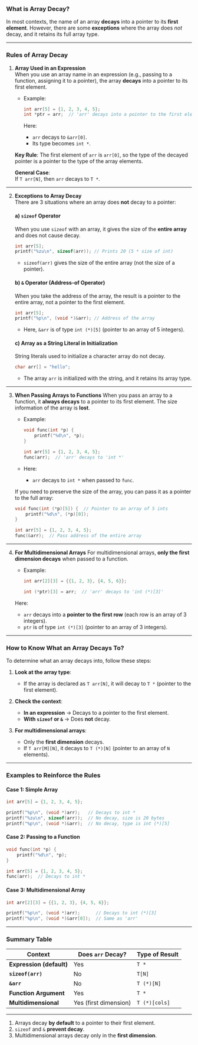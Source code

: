 ### **What is Array Decay?**
In most contexts, the name of an array **decays** into a pointer to its **first element**. 
However, there are some **exceptions** where the array does *not* decay, and it retains its full array type.

---

### **Rules of Array Decay**

1. **Array Used in an Expression**  
   When you use an array name in an expression (e.g., passing to a function, assigning it to a pointer), the array **decays** into a pointer to its first element.

   - Example:
     ```c
     int arr[5] = {1, 2, 3, 4, 5};
     int *ptr = arr;  // 'arr' decays into a pointer to the first element
     ```

     Here:
     - `arr` decays to `&arr[0]`.
     - Its type becomes `int *`.

   **Key Rule**: The first element of `arr` is `arr[0]`, so the type of the decayed pointer is a pointer to the type of the array elements.

   **General Case**:  
   If `T arr[N]`, then `arr` decays to `T *`.

---

2. **Exceptions to Array Decay**  
   There are 3 situations where an array does **not** decay to a pointer:

   #### a) **`sizeof` Operator**  
   When you use `sizeof` with an array, it gives the size of the **entire array** and does not cause decay.

   ```c
   int arr[5];
   printf("%zu\n", sizeof(arr)); // Prints 20 (5 * size of int)
   ```

   - `sizeof(arr)` gives the size of the entire array (not the size of a pointer).

   #### b) **`&` Operator** (Address-of Operator)  
   When you take the address of the array, the result is a pointer to the entire array, not a pointer to the first element.

   ```c
   int arr[5];
   printf("%p\n", (void *)&arr); // Address of the array
   ```

   - Here, `&arr` is of type `int (*)[5]` (pointer to an array of 5 integers).

   #### c) **Array as a String Literal in Initialization**  
   String literals used to initialize a character array do not decay.

   ```c
   char arr[] = "hello";
   ```

   - The array `arr` is initialized with the string, and it retains its array type.

---

3. **When Passing Arrays to Functions**
   When you pass an array to a function, it **always decays** to a pointer to its first element. The size information of the array is **lost**.

   - Example:
     ```c
     void func(int *p) {
         printf("%d\n", *p);
     }

     int arr[5] = {1, 2, 3, 4, 5};
     func(arr);  // 'arr' decays to 'int *'
     ```

   - Here:
     - `arr` decays to `int *` when passed to `func`.

   If you need to preserve the size of the array, you can pass it as a pointer to the full array:

   ```c
   void func(int (*p)[5]) {  // Pointer to an array of 5 ints
       printf("%d\n", (*p)[0]);
   }

   int arr[5] = {1, 2, 3, 4, 5};
   func(&arr);  // Pass address of the entire array
   ```

---

4. **For Multidimensional Arrays**
   For multidimensional arrays, **only the first dimension decays** when passed to a function.

   - Example:
     ```c
     int arr[2][3] = {{1, 2, 3}, {4, 5, 6}};

     int (*ptr)[3] = arr;  // 'arr' decays to 'int (*)[3]'
     ```

   Here:
   - `arr` decays into a **pointer to the first row** (each row is an array of 3 integers).
   - `ptr` is of type `int (*)[3]` (pointer to an array of 3 integers).

---

### **How to Know What an Array Decays To?**

To determine what an array decays into, follow these steps:

1. **Look at the array type**:  
   - If the array is declared as `T arr[N]`, it will decay to `T *` (pointer to the first element).

2. **Check the context**:  
   - **In an expression** → Decays to a pointer to the first element.  
   - **With `sizeof` or `&`** → Does **not** decay.  

3. **For multidimensional arrays**:  
   - Only the **first dimension** decays.  
   - If `T arr[M][N]`, it decays to `T (*)[N]` (pointer to an array of `N` elements).

---

### Examples to Reinforce the Rules

#### Case 1: Simple Array
```c
int arr[5] = {1, 2, 3, 4, 5};

printf("%p\n", (void *)arr);   // Decays to int *
printf("%zu\n", sizeof(arr));  // No decay, size is 20 bytes
printf("%p\n", (void *)&arr);  // No decay, type is int (*)[5]
```

#### Case 2: Passing to a Function
```c
void func(int *p) {
    printf("%d\n", *p);
}

int arr[5] = {1, 2, 3, 4, 5};
func(arr);  // Decays to int *
```

#### Case 3: Multidimensional Array
```c
int arr[2][3] = {{1, 2, 3}, {4, 5, 6}};

printf("%p\n", (void *)arr);      // Decays to int (*)[3]
printf("%p\n", (void *)&arr[0]);  // Same as 'arr'
```
---

### **Summary Table**

| Context                  | Does `arr` Decay?      | Type of Result         |
|--------------------------|------------------------|------------------------|
| **Expression (default)** | Yes                    | `T *`                  |
| **`sizeof(arr)`**        | No                     | `T[N]`                 |
| **`&arr`**               | No                     | `T (*)[N]`             |
| **Function Argument**    | Yes                    | `T *`                  |
| **Multidimensional**     | Yes (first dimension)  | `T (*)[cols]`          |

---

1. Arrays decay **by default** to a pointer to their first element.  
2. `sizeof` and `&` **prevent decay**.  
3. Multidimensional arrays decay only in the **first dimension**.
